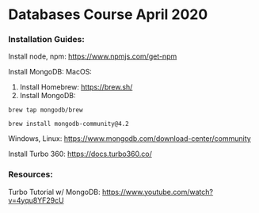 # Databases Course April 2020

### Installation Guides:

Install node, npm:
https://www.npmjs.com/get-npm

Install MongoDB:
MacOS: 
1. Install Homebrew: https://brew.sh/
2. Install MongoDB: 
```
brew tap mongodb/brew

brew install mongodb-community@4.2
```
Windows, Linux:
https://www.mongodb.com/download-center/community

Install Turbo 360:
https://docs.turbo360.co/

### Resources:

Turbo Tutorial w/ MongoDB:
https://www.youtube.com/watch?v=4yqu8YF29cU

